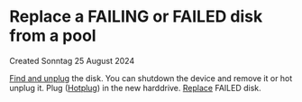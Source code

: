 # Replace a FAILING  or FAILED disk from a pool
Created Sonntag 25 August 2024

[Find and unplug](../../../Disks/Hot_unplug.md) the disk. You can shutdown the device and remove it or hot unplug it.
Plug ([Hotplug](../../../Disks/Hot_plug.md)) in the new harddrive.
[Replace](./Replace_a_disk_in_a_pool.md) FAILED disk.



